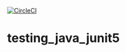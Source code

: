[![CircleCI](https://circleci.com/gh/carolvisotonunes/testing_java_junit5.svg?style=svg)](https://circleci.com/gh/carolvisotonunes/testing_java_junit5)
# testing_java_junit5
